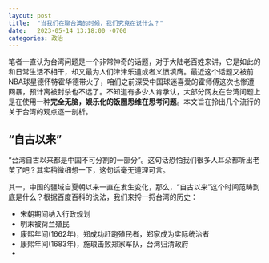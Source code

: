```yaml
---
layout: post
title:  "当我们在聊台湾的时候，我们究竟在说什么？"
date:   2023-05-14 13:18:00 -0700
categories: 政治
---
```


笔者一直认为台湾问题是一个非常神奇的话题，对于大陆老百姓来讲，它是如此的和日常生活不相干，却又最为人们津津乐道或者义愤填膺。最近这个话题又被前NBA球星德怀特霍华德带火了，咱们之前深受中国球迷喜爱的霍师傅这次也惨遭网暴，预计离被封杀也不远了。不知道有多少人肯承认，大部分网友在台湾问题上是在使用一种**完全无脑，娱乐化的饭圈思维在思考问题**。本文旨在拎出几个流行的关于台湾的观点逐一剖析。

## “自古以来”
“台湾自古以来都是中国不可分割的一部分”。这句话恐怕我们很多人耳朵都听出老茧了吧？其实稍微细想一下，这句话毫无道理可言。

其一，中国的疆域自夏朝以来一直在发生变化，那么，“自古以来”这个时间范畴到底是什么？根据百度百科的说法，我们来捋一捋台湾的历史：
- 宋朝期间纳入行政规划
- 明末被荷兰殖民
- 康熙年间(1662年)，郑成功赶跑殖民者，郑家成为实际统治者
- 康熙年间(1683年)，施琅击败郑家军队，台湾归清政府
- 